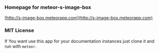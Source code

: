 ### Homepage for meteor-s-image-box

[http://s-image-box.meteorapp.com](http://s-image-box.meteorapp.com)

### MIT License

If You want use this app for your documentation instances just clone it and run with `meteor`.
